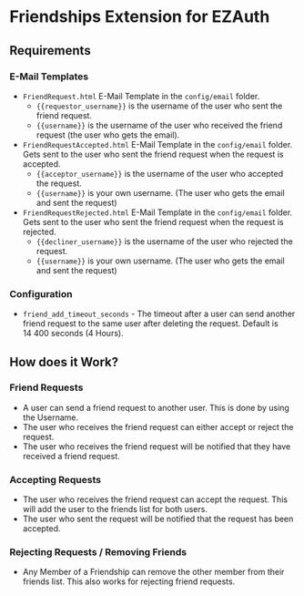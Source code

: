# Friendships Extension for EZAuth

## Requirements
### E-Mail Templates
- `FriendRequest.html` E-Mail Template in the `config/email` folder.
    - `{{requestor_username}}` is the username of the user who sent the friend request.
    - `{{username}}` is the username of the user who received the friend request (the user who gets the email).
- `FriendRequestAccepted.html` E-Mail Template in the `config/email` folder. Gets sent to the user who sent the friend request when the request is accepted.
    - `{{acceptor_username}}` is the username of the user who accepted the request.
    - `{{username}}` is your own username. (The user who gets the email and sent the request)
- `FriendRequestRejected.html` E-Mail Template in the `config/email` folder. Gets sent to the user who sent the friend request when the request is rejected.
    - `{{decliner_username}}` is the username of the user who rejected the request.
    - `{{username}}` is your own username. (The user who gets the email and sent the request)


### Configuration
- `friend_add_timeout_seconds` - The timeout after a user can send another friend request to the same user after deleting the request. Default is 14 400 seconds (4 Hours).


## How does it Work?

### Friend Requests

- A user can send a friend request to another user. This is done by using the Username.
- The user who receives the friend request can either accept or reject the request.
- The user who receives the friend request will be notified that they have received a friend request.

### Accepting Requests

- The user who receives the friend request can accept the request. This will add the user to the friends list for both users.
- The user who sent the request will be notified that the request has been accepted.

### Rejecting Requests / Removing Friends

- Any Member of a Friendship can remove the other member from their friends list. This also works for rejecting friend requests.